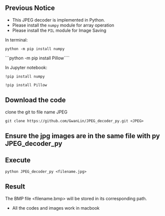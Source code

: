 ## Previous Notice
- This JPEG decoder is implemented in Python.
- Please install the `numpy` module for array operation
- Please install the `PIL` module for Image Saving

In terminal:

```python -m pip install numpy``` 

```python -m pip install Pillow````

In Jupyter notebook:

```!pip install numpy```

```!pip install Pillow```

## Download the code
clone the git to file name JPEG

```git clone https://github.com/GwanLin/JPEG_decoder_py.git <JPEG>```

## Ensure the jpg images are in the same file with py JPEG_decoder_py

## Execute

```python JPEG_decoder_py <filename.jpg>```

## Result

The BMP file <filename.bmp> will be stored in its corresponding path.

- All the codes and images work in macbook
  
